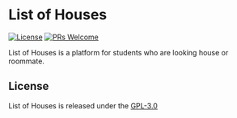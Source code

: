 # List of Houses

[![License](https://img.shields.io/badge/license-GPL--3.0-green.svg?longCache=true)](LICENSE)
[![PRs Welcome](https://img.shields.io/badge/PRs-welcome-brightgreen.svg?longCache=true)](http://makeapullrequest.com)

List of Houses is a platform for students who are looking house or roommate.

## License

List of Houses is released under the [GPL-3.0](LICENSE)
